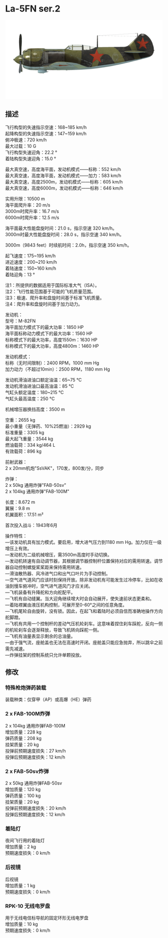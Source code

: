 # La-5FN ser.2  
  
![la5fns2](../images/la5fns2.png)  
  
## 描述  
  
飞行构型的失速指示空速：168~185 km/h  
起降构型的失速指示空速：147~159 km/h  
俯冲极速：720 km/h  
最大过载：10 G  
飞行构型失速迎角：22.2 °  
着陆构型失速迎角：15.0 °  
  
最大真空速，高度海平面，发动机模式——标称：552 km/h  
最大真空速，高度海平面，发动机模式——加力：583 km/h  
最大真空速，高度2500m，发动机模式——标称：605 km/h  
最大真空速，高度6000m，发动机模式——标称：646 km/h  
  
实用升限：10500 m  
海平面爬升率：20 m/s  
3000m时爬升率：16.7 m/s  
6000m时爬升率：12.5 m/s  
  
海平面最大性能盘旋时间：21.0 s，指示空速 320 km/h。  
3000m时最大性能盘旋时间：28.0 s，指示空速 340 km/h。  
  
3000m（9843 feet）时续航时间：2.0h，指示空速 350 km/h。  
  
起飞速度：175~195 km/h  
进近速度：200~210 km/h  
着陆速度：150~160 km/h  
着陆迎角：13 °  
  
注1：所提供的数据适用于国际标准大气（ISA）。  
注2：飞行性能范围基于可能的飞机质量范围。  
注3：极速、爬升率和盘旋时间基于标准飞机质量。  
注4：爬升率和盘旋时间基于加力动力。  
  
发动机：  
型号：M-82FN  
海平面加力模式下的最大功率：1850 HP  
海平面标称动力模式下的最大功率：1560 HP  
标称模式下的最大功率，高度1550m：1630 HP  
标称模式下的最大功率，高度4800m：1460 HP  
  
发动机模式：  
标称（无时间限制）：2400 RPM，1000 mm Hg  
加力动力（不超过10min）：2500 RPM，1180 mm Hg  
  
发动机滑油进油口额定油温：65~75 °C  
发动机滑油进油口最高油温：85 °C  
气缸头额定温度：180~215 °C  
气缸头最高温度：250 °C  
  
机械增压器换挡高度：3500 m  
  
空重：2655 kg  
最小重量（无弹药、10%25燃油）：2929 kg  
标准重量：3305 kg  
最大起飞重量：3544 kg  
燃油载荷：334 kg/464 L  
有效载荷：896 kg  
  
前射武器：  
2 x 20mm机炮"SsVAK"，170发，800发/分，同步  
  
炸弹：  
2 x 50kg 通用炸弹"FAB-50sv"  
2 x 104kg 通用炸弹"FAB-100M"  
  
长度：8.672 m  
翼展：9.8 m  
机翼面积：17.51 m²  
  
首次投入战斗：1943年6月  
  
操作特性：  
—该发动机具有加力模式。要启用，增大进气压力到1180 mm Hg。加力仅在一级增压上有效。  
—发动机为二级机械增压，需3500m高度时手动切换。  
—发动机转速有自动调节器，其根据调节器控制杆位置保持对应的需用转速。调节器自动控制螺旋桨桨距来保持需用转速。  
—滑油散热器、风冷进气口和出气口叶片为手动控制。  
—空气进气道风门应该时刻保持开放。除非发动机有可能发生过冷停车，比如在收油到慢车俯冲时，空气进气道风门才应关闭。  
—飞机装备有升降舵和方向舵配平。  
—飞机有自动缝翼。当大迎角继续增大时会自动展开，使失速前状态更柔和。  
—着陆襟翼由液压机构控制，可展开至0-60°之间的任意角度。  
—飞机尾轮自由旋转，没有锁。因此，在起飞和着陆时必须自信而准确地操作方向舵脚蹬。  
—飞机有共用一个控制杆的差动气压机轮刹车。这意味着捏住刹车踩舵，反向一侧的机轮刹车会逐渐释放，导致飞机转向踩舵一侧。  
—飞机有油量表显示剩余的总油量。  
—由于强气流，座舱盖也无法在高速时开闭。座舱盖只能应急抛弃，所以跳伞之前需先减速。  
—炸弹挂架的控制系统只允许单颗投放。  
  
## 修改  
  
  
### 特殊枪炮弹药装载  
  
装载种类：仅穿甲（AP）或高爆（HE）弹药  
  
### 2 x FAB-100M炸弹  
  
2 x 104kg 通用炸弹FAB-100M  
增加质量：228 kg  
弹药质量：208 kg  
挂架质量：20 kg  
投弹前预期速度损失：27 km/h  
投弹后预期速度损失：12 km/h  
  
### 2 x FAB-50sv炸弹  
  
2 x 50kg 通用炸弹FAB-50sv  
增加质量：120 kg  
弹药质量：100 kg  
挂架质量：20 kg  
投弹前预期速度损失：20 km/h  
投弹后预期速度损失：12 km/h  
  
### 着陆灯  
  
夜间飞行用的着陆灯  
增加质量：2 kg  
预期速度损失：0 km/h  
  
### 后视镜  
  
后视镜  
增加质量：1 kg  
预期速度损失：0 km/h  
  
### RPK-10 无线电罗盘  
  
用于无线电信标导航的固定环形无线电罗盘  
增加质量：10 kg  
预期速度损失：0 km/h  